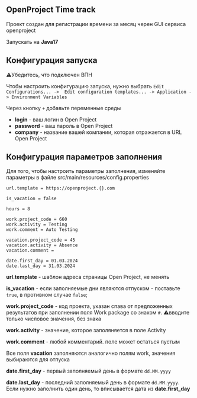 ## OpenProject Time track ##

Проект создан для регистрации времени за месяц черен GUI сервиса openproject

Запускать на **Java17**

## Конфигурация запуска ##

⚠️Убедитесь, что подключен ВПН

Чтобы настроить конфигурацию запуска, нужно выбрать `Edit Configurations... -> 
Edit configuration templates... -> Application -> Environment Variables`

Через кнопку `+` добавьте переменные среды
- **login** - ваш логин в Open Project
- **password** - ваш пароль в Open Project
- **company** - название вашей компании, которая отражается в URL Open Project

## Конфигурация параметров заполнения ##

Для того, чтобы настроить параметры заполнения, изменяйте параметры в файле src/main/resources/config.properties

```properties
url.template = https://openproject.{}.com

is_vacation = false

hours = 8

work.project_code = 660
work.activity = Testing
work.comment = Auto Testing

vacation.project_code = 45
vacation.activity = Absence
vacation.comment =

date.first_day = 01.03.2024
date.last_day = 31.03.2024
```

**url.template** - шаблон адреса страницы Open Project, не менять

**is_vacation** - eсли заполняемые дни являются отпуском - поставьте `true`, в противном случае `false`;

**work.project_code** - код проекта, указан спава от предложенных результатов при заполнении поля Work package со
знаком `#`. ⚠️вводите только числовое значения, без знака

**work.activity** - значение, которое заполяняется в поле Activity

**work.comment** - любой комментарий. поле может остаться пустым

Все поля **vacation** заполняются аналогично полям work, значения выбираются для отпуска

**date.first_day** - первый заполняемый день в формате `dd.MM.yyyy`

**date.last_day** - последний заполняемый день в формате `dd.MM.yyyy`. Если нужно заполнить один день, то вписывается дата
из **date.first_day** 

